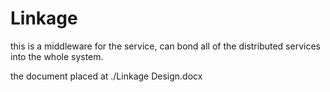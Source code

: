 Linkage
=================

this is a middleware for the service, 
can bond all of the distributed services into the whole system.

the document placed at ./Linkage Design.docx